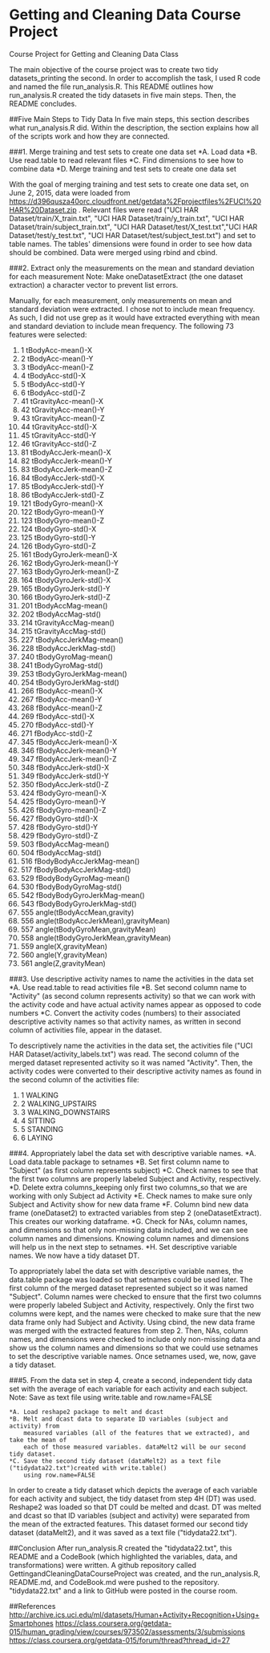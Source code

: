 # Getting and Cleaning Data Course Project
Course Project for Getting and Cleaning Data Class

The main objective of the course project was to create two tidy datasets_printing the second. 
In order to accomplish the task, I used R code and named the file run_analysis.R. This README outlines how
run_analysis.R created the tidy datasets in five main steps. Then, the README concludes.

##Five Main Steps to Tidy Data
In five main steps, this section describes what run_analysis.R did. Within the description, the section
explains how all of the scripts work and how they are connected. 

###1. Merge training and test sets to create one data set 
	*A. Load data
	*B. Use read.table to read relevant files
	*C. Find dimensions to see how to combine data
	*D. Merge training and test sets to create one data set

With the goal of merging training and test sets to create one data set, on June 2, 2015, data were loaded from
https://d396qusza40orc.cloudfront.net/getdata%2Fprojectfiles%2FUCI%20HAR%20Dataset.zip . 
Relevant files were read ("UCI HAR Dataset/train/X_train.txt", "UCI HAR Dataset/train/y_train.txt", 
"UCI HAR Dataset/train/subject_train.txt", "UCI HAR Dataset/test/X_test.txt","UCI HAR Dataset/test/y_test.txt",
"UCI HAR Dataset/test/subject_test.txt") and set to table names. The tables' dimensions were found in order
to see how data should be combined. Data were merged using rbind and cbind.

###2. Extract only the measurements on the mean and standard deviation for each measurement 
Note: Make oneDatasetExtract (the one dataset extraction) a character vector to prevent list errors.

Manually, for each measurement, only measurements on mean and standard deviation were extracted. I chose not 
to include mean frequency. As such, I did not use grep as it would have extracted everything with mean and 
standard deviation to include mean frequency. The following 73 features were selected:

1.	1 tBodyAcc-mean()-X
2.	2 tBodyAcc-mean()-Y
3.	3 tBodyAcc-mean()-Z
4.	4 tBodyAcc-std()-X
5.	5 tBodyAcc-std()-Y
6.	6 tBodyAcc-std()-Z
7.	41 tGravityAcc-mean()-X
8.	42 tGravityAcc-mean()-Y
9.	43 tGravityAcc-mean()-Z
10.	44 tGravityAcc-std()-X
11.	45 tGravityAcc-std()-Y
12.	46 tGravityAcc-std()-Z
13.	81 tBodyAccJerk-mean()-X
14.	82 tBodyAccJerk-mean()-Y
15.	83 tBodyAccJerk-mean()-Z
16.	84 tBodyAccJerk-std()-X
17.	85 tBodyAccJerk-std()-Y
18.	86 tBodyAccJerk-std()-Z
19.	121 tBodyGyro-mean()-X
20.	122 tBodyGyro-mean()-Y
21.	123 tBodyGyro-mean()-Z
22.	124 tBodyGyro-std()-X
23.	125 tBodyGyro-std()-Y
24.	126 tBodyGyro-std()-Z
25.	161 tBodyGyroJerk-mean()-X
26.	162 tBodyGyroJerk-mean()-Y
27.	163 tBodyGyroJerk-mean()-Z
28.	164 tBodyGyroJerk-std()-X
29.	165 tBodyGyroJerk-std()-Y
30.	166 tBodyGyroJerk-std()-Z
31.	201 tBodyAccMag-mean()
32.	202 tBodyAccMag-std()
33.	214 tGravityAccMag-mean()
34.	215 tGravityAccMag-std()
35.	227 tBodyAccJerkMag-mean()
36.	228 tBodyAccJerkMag-std()
37.	240 tBodyGyroMag-mean()
38.	241 tBodyGyroMag-std()
39.	253 tBodyGyroJerkMag-mean()
40.	254 tBodyGyroJerkMag-std()
41.	266 fBodyAcc-mean()-X
42.	267 fBodyAcc-mean()-Y
43.	268 fBodyAcc-mean()-Z
44.	269 fBodyAcc-std()-X
45.	270 fBodyAcc-std()-Y
46.	271 fBodyAcc-std()-Z
47.	345 fBodyAccJerk-mean()-X
48.	346 fBodyAccJerk-mean()-Y
49.	347 fBodyAccJerk-mean()-Z
50.	348 fBodyAccJerk-std()-X
51.	349 fBodyAccJerk-std()-Y
52.	350 fBodyAccJerk-std()-Z
53.	424 fBodyGyro-mean()-X
54.	425 fBodyGyro-mean()-Y
55.	426 fBodyGyro-mean()-Z
56.	427 fBodyGyro-std()-X
57.	428 fBodyGyro-std()-Y
58.	429 fBodyGyro-std()-Z
59.	503 fBodyAccMag-mean()
60.	504 fBodyAccMag-std()
61.	516 fBodyBodyAccJerkMag-mean()
62.	517 fBodyBodyAccJerkMag-std()
63.	529 fBodyBodyGyroMag-mean()
64.	530 fBodyBodyGyroMag-std()
65.	542 fBodyBodyGyroJerkMag-mean()
66.	543 fBodyBodyGyroJerkMag-std()
67.	555 angle(tBodyAccMean,gravity)
68.	556 angle(tBodyAccJerkMean),gravityMean)
69.	557 angle(tBodyGyroMean,gravityMean)
70.	558 angle(tBodyGyroJerkMean,gravityMean)
71.	559 angle(X,gravityMean)
72.	560 angle(Y,gravityMean)
73.	561 angle(Z,gravityMean)
 
###3.  Use descriptive activity names to name the activities in the data set 
	*A. Use read.table to read activities file
	*B. Set second column name to "Activity" (as second column represents activity) 
		so that we can work with the activity code and have actual activity names appear 
		as opposed to code numbers
	*C. Convert the activity codes (numbers) to their associated descriptive activity names
		so that activity names, as written in second column of activities file, appear in the dataset.

To descriptively name the activities in the data set, the activities file 
("UCI HAR Dataset/activity_labels.txt") was read. The second column of the merged dataset 
represented activity so it was named "Activity". Then, the activity codes were converted to their descriptive 
activity names as found in the second column of the activities file:

1. 1 WALKING
2. 2 WALKING_UPSTAIRS
3. 3 WALKING_DOWNSTAIRS
4. 4 SITTING
5. 5 STANDING
6. 6 LAYING   

###4.  Appropriately label the data set with descriptive variable names. 
	*A. Load data.table package to setnames
	*B. Set first column name to "Subject" (as first column represents subject) 
	*C. Check names to see that the first two columns are properly labeled 
		Subject and Activity, respectively.
	*D. Delete extra columns_keeping only first two columns_so that we are working
		with only Subject ad Activity
	*E. Check names to make sure only Subject and Activity show for new data frame
	*F. Column bind new data frame (oneDataset2) to extracted variables from step 2 (oneDatasetExtract). 
		This creates our working dataframe.
	*G. Check for NAs, column names, and dimensions so that only non-missing data included, 
		and we can see column names and dimensions. Knowing column names and dimensions will 
		help us in the next step to setnames. 
	*H. Set descriptive variable names. We now have a tidy dataset DT.        

To appropriately label the data set with descriptive variable names, the data.table package was loaded so 
that setnames could be used later. The first column of the merged dataset represented subject so it was 
named "Subject". Column names were checked to ensure that the first two columns were properly labeled
Subject and Activity, respectively. Only the first two columns were kept, and the names were checked 
to make sure that the new data frame only had Subject and Activity. Using cbind, the new data frame was 
merged with the extracted features from step 2. Then, NAs, column names, and dimensions were checked 
to include only non-missing data and show us the column names and dimensions so that we could use
setnames to set the descriptive variable names. Once setnames used, we, now, gave a tidy dataset.

###5.  From the data set in step 4, create a second, independent tidy data set with the average of each variable for each activity and each subject. 
Note: Save as text file using write.table and row.name=FALSE 

	*A. Load reshape2 package to melt and dcast 
	*B. Melt and dcast data to separate ID variables (subject and activity) from 
		measured variables (all of the features that we extracted), and take the mean of 
		each of those measured variables. dataMelt2 will be our second tidy dataset.
	*C. Save the second tidy dataset (dataMelt2) as a text file  ("tidydata22.txt")created with write.table()
		using row.name=FALSE

In order to create a tidy dataset which depicts the average of each variable for each activity and subject,
the tidy dataset from step 4H (DT) was used. Reshape2 was loaded so that DT could be melted and dcast. 
DT was melted and dcast so that ID variables (subject and activity) were separated from the mean of the extracted features.
This dataset formed our second tidy dataset (dataMelt2), and it was saved as a text file ("tidydata22.txt").
  
##Conclusion 
After run_analysis.R created the "tidydata22.txt", this README and a CodeBook 
(which highlighted the variables, data, and transformations) were written. A github repository called 
GettingandCleaningDataCourseProject was created, and the run_analysis.R, README.md, and 
CodeBook.md were pushed to the repository. "tidydata22.txt" and a link to GitHub were 
posted in the course room.

##References
http://archive.ics.uci.edu/ml/datasets/Human+Activity+Recognition+Using+Smartphones
https://class.coursera.org/getdata-015/human_grading/view/courses/973502/assessments/3/submissions
https://class.coursera.org/getdata-015/forum/thread?thread_id=27